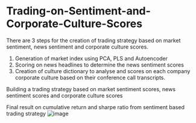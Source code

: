 # Trading-on-Sentiment-and-Corporate-Culture-Scores
There are 3 steps for the creation of trading strategy based on market sentiment, news sentiment and corporate culture scores. 
1. Generation of market index using PCA, PLS and Autoencoder
2. Scoring on news headlines to determine the news sentiment scores
3. Creation of culture dictionary to analyse and scores on each company corporate culture based on their conference call transcripts. 
 
Building a trading strategy based on market sentiment scores, news sentiment scores and corporate culture scores

Final result on cumulative return and sharpe ratio from sentiment based trading strategy
![image](https://user-images.githubusercontent.com/112449862/211521645-9b363c38-514f-4ac5-a3a3-0e078c3f1127.png)
